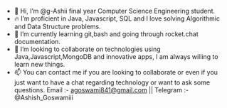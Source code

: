 - 👋 Hi, I’m @g-Ashii final year Computer Science Engineering student.
- 🔥  I’m proficient in Java, Javascript, SQL and I love solving Algorithmic and Data Structure problems. 
- 🌱 I’m currently learning git,bash and going through rocket.chat documentation.
- 💞️ I’m looking to collaborate on technologies using Java,Javascript,MongoDB and innovative apps, I am always willing to learn new things. 
- 📫 You can contact me if you are looking to collaborate or even if you just want to have a chat regarding technology or want to ask some questions. 
     Email :- agoswami841@gmail.com || Telegram :- @Ashish_Goswamiii  
<!---
g-Ashii/g-Ashii is a ✨ special ✨ repository because its `README.md` (this file) appears on your GitHub profile.
You can click the Preview link to take a look at your changes.
--->
